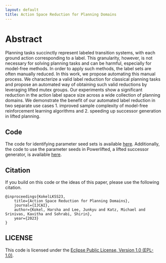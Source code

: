```yaml
---
layout: default
title: Action Space Reduction for Planning Domains
---
```

# Abstract

Planning tasks succinctly represent labeled transition systems, with each ground action corresponding to a label. This granularity, however, is not necessary for solving planning tasks and can be harmful, especially for model-free methods. In order to apply such methods, the label sets are often manually reduced. In this work, we propose automating this manual process. We characterize a valid label reduction for classical planning tasks and propose an automated way of obtaining such valid reductions by leveraging lifted mutex groups. Our experiments show a significant reduction in the action label space size across a wide collection of planning domains. We demonstrate the benefit of our automated label reduction in two separate use cases 1. improved sample complexity of model-free reinforcement learning algorithms and 2. speeding up successor generation in lifted planning. 


## Code 

The code for identifying parameter seed sets is available [here](https://github.com/IBM/Parameter-Seed-Set). Additionally, the code to use the parameter seeds in Powerlifted, a lifted successor generator, is available [here](https://github.com/IBM/Powerlifted-PSS).


## Citation

If you build on this code or the ideas of this paper, please use the following citation.

    @inproceedings{KokelLKSS23,
     	title={Action Space Reduction for Planning Domains},
     	journal={IJCAI},
     	author={Kokel, Harsha and Lee, Junkyu and Katz, Michael and Srinivas, Kavitha and Sohrabi, Shirin},
     	year={2023}
    }

## LICENSE

This code is licensed under the [Eclipse Public License, Version 1.0 (EPL-1.0)](../LICENSE).
